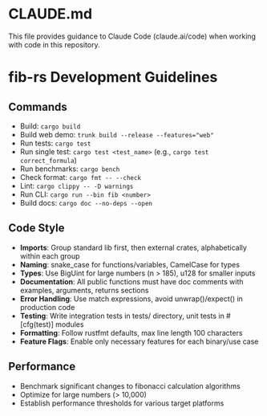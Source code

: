 # CLAUDE.md

This file provides guidance to Claude Code (claude.ai/code) when working with code in this repository.

# fib-rs Development Guidelines

## Commands

- Build: `cargo build`
- Build web demo: `trunk build --release --features="web"`
- Run tests: `cargo test`
- Run single test: `cargo test <test_name>` (e.g., `cargo test correct_formula`)
- Run benchmarks: `cargo bench`
- Check format: `cargo fmt -- --check`
- Lint: `cargo clippy -- -D warnings`
- Run CLI: `cargo run --bin fib <number>`
- Build docs: `cargo doc --no-deps --open`

## Code Style

- **Imports**: Group standard lib first, then external crates, alphabetically within each group
- **Naming**: snake_case for functions/variables, CamelCase for types
- **Types**: Use BigUint for large numbers (n > 185), u128 for smaller inputs
- **Documentation**: All public functions must have doc comments with examples, arguments, returns sections
- **Error Handling**: Use match expressions, avoid unwrap()/expect() in production code
- **Testing**: Write integration tests in tests/ directory, unit tests in #[cfg(test)] modules
- **Formatting**: Follow rustfmt defaults, max line length 100 characters
- **Feature Flags**: Enable only necessary features for each binary/use case

## Performance

- Benchmark significant changes to fibonacci calculation algorithms
- Optimize for large numbers (> 10,000)
- Establish performance thresholds for various target platforms
